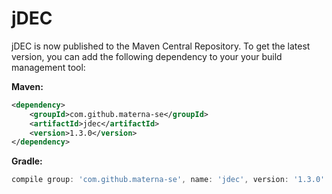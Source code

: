 # jDEC

jDEC is now published to the Maven Central Repository. To get the latest version, you can add the following dependency to your your build management tool:

**Maven:**
```xml
<dependency>
    <groupId>com.github.materna-se</groupId>
    <artifactId>jdec</artifactId>
    <version>1.3.0</version>
</dependency>
```

**Gradle:**
```gradle
compile group: 'com.github.materna-se', name: 'jdec', version: '1.3.0'
```